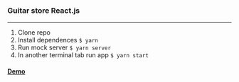 ### Guitar store React.js

---

1. Clone repo
2. Install dependences `$ yarn`
3. Run mock server `$ yarn server`
4. In another terminal tab run app `$ yarn start`

#### [Demo](https://ivyman.github.io/guitar-store/)
